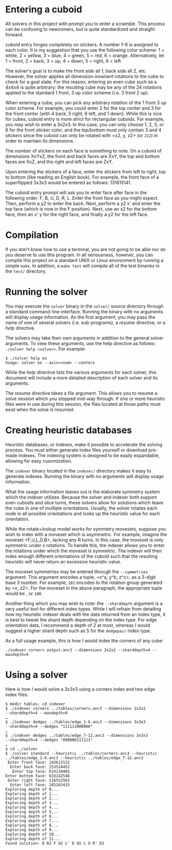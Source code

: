 Entering a cuboid
=================

All solvers in this project with prompt you to enter a scramble. This process can be confusing to newcomers, but is quite standardized and straight forward.

cuboid entry hinges completely on stickers. A number 1-6 is assigned to each color. It is my suggestion that you use the following color scheme: 1 = white, 2 = yellow, 3 = blue, 4 = green, 5 = red, 6 = orange. Alternatively, let 1 = front, 2 = back, 3 = up, 4 = down, 5 = right, 6 = left.

The solver's goal is to make the front side all 1, back side all 2, etc. However, the solver applies all dimension-invarient rotations to the cube to check for a goal state. For this reason, entering an even cube such as a 4x4x4 is quite arbitrary: the resulting cube may be any of the 24 rotations applied to the standard 1 front, 3 up color scheme (i.e. 3 front 2 up).

When entering a cube, you can pick any arbitrary rotation of the 1 front 3 up color scheme. For example, you could enter 2 for the top center and 3 for the front center (with 4 back, 5 right, 6 left, and 1 down). While this is nice for cubes, cuboid entry is more strict for rectangular cuboids. For example, you may wish to enter a 3x2x3. In this case, you can only choose 1, 2, 5, or 6 for the front sticker color, and the top/bottom must only contain 3 and 4 stickers since the cuboid can only be rotated with &lt;x2, y, z2&gt; (or `212`) in order to maintain its dimensions.

The number of stickers on each face is something to note. On a cuboid of dimensions XxYxZ, the front and back faces are XxY, the top and bottom faces are XxZ, and the right and left faces are ZxY.

Upon entering the stickers of a face, enter the stickers from left to right, top to bottom (like reading an English book). For example, the front face of a superflipped 3x3x3 would be entered as follows: 131615141.

The cuboid entry prompt will ask you to enter face after face in the following order: F, B, U, D, R, L. Enter the front face as you might expect. Then, perform a y2 to enter the back. Next, perform a y2 x' and enter the top face (which is now in the F position). Next, use an x2 for the bottom face, then an x' y for the right face, and finally a y2 for the left face.

Compilation
===========

If you don't know how to use a terminal, you are not going to be able nor do you deserve to use this program. In all seriousness, however, you can compile this project on a standard UNIX or Linux environment by running a simple `make`. In addition, a `make test` will compile all of the test binaries in the `test/` directory. 

Running the solver
==================

You may execute the `solver` binary in the `solver/` source directory through a standard command-line interface. Running the binary with no arguments will display usage information. As the first argument, you may pass the name of one of several solvers (i.e. sub-programs), a *resume* directive, or a *help* directive.

The solvers may take their own arguments in addition to the general solver arguments. To view these arguments, use the help directive as follows: `./solver help <solver>`. For example:

	$ ./solver help eo
	Usage: solver eo --axis=<num> --centers

While the *help* directive lists the various arguments for each solver, this document will include a more detailed description of each solver and its arguments.

The *resume* directive takes a file argument. This allows you to resume a solve session which you stopped mid-way through. If one or more heuristic files were in use during this session, the files located at those paths must exist when the solve is resumed.

Creating heuristic databases
============================

Heuristic databases, or *indexes*, make it possible to accelerate the solving process. You must either generate index files yourself or download pre-made indexes. The indexing system is designed to be easily expandable, allowing for easy cusomization.

The `indexer` binary located in the `indexer/` directory makes it easy to generate indexes. Running the binary with no arguments will display usage information.

What the usage information leaves out is the elaborate symmetry system which the indexer utilizes. Because the solver and indexer both support even cuboids and slice turns, these solvers allow for solutions which leave the cube in one of multiple orientations. Usually, the solver rotates each node in all possible orientations and looks up the heuristic value for each orientation.

While the rotate+lookup model works for symmetry movesets, suppose you wish to index with a moveset which is asymmetric. For example, imagine the moveset <F,U,L,D,B>, lacking any R turns. In this case, the moveset is only symmetric under x rotations. To handle this, the indexer allows you to enter the rotations under which the moveset is symmetric. The indexer will then index enough different orientations of the cuboid such that the resulting heuristic will never return an excessive heuristic value.

The moveset symmetries may be entered through the `--symmetries` argument. This argument encodes a tuple, <x^a, y^b, z^c>, as a 3-digit base 3 number. For example, `102` encodes to the rotation group generated by <x, z2>. For the moveset in the above paragraph, the appropriate tuple would be <x>, or `100`.

Another thing which you may wish to note: the `--sharddepth` argument is a very useful tool for different index types. While I will refrain from detailing how my heuristic indexer deals with the data returned from an index type, it is best to tweak the shard depth depending on the index type. For edge orientation data, I recommend a depth of 2 at most, whereas I would suggest a higher shard depth such as 5 for the `dedgepair` index type.

As a full usage example, this is how I would index the corners of any cube:

	./indexer corners output.anc3 --dimensions 2x2x2 --sharddepth=4 --maxdepth=9

Using a solver
==============

Here is how I would solve a 3x3x3 using a corners index and two edge index files:

	$ mkdir tables; cd indexer
	$ ./indexer corners ../tables/corners.anc3 --dimensions 2x2x2
	--sharddepth=4 --maxdepth=9
	…
	$ ./indexer dedges ../tables/edge_1-6.anc3 --dimensions 3x3x3
	--sharddepth=4 --dedges "111111000000"
	…
	$ ./indexer dedges ../tables/edge_7-12.anc3 --dimensions 3x3x3
	--sharddepth=4 --dedges "000000111111"
	…
	$ cd ../solver
	$ ./solver standard --heuristic ../tables/corners.anc3 --heuristic ../tables/edge_1-6.anc3 --heuristic ../tables/edge_7-12.anc3
     Enter front face: 143613122
      Enter back face: 253524452
       Enter top face: 614134465
    Enter bottom face: 633142546
     Enter right face: 116552561
      Enter left face: 265263433
    Exploring depth of 0...
    Exploring depth of 1...
    Exploring depth of 2...
    Exploring depth of 3...
    Exploring depth of 4...
    Exploring depth of 5...
    Exploring depth of 6...
    Exploring depth of 7...
    Exploring depth of 8...
    Exploring depth of 9...
    Exploring depth of 10...
    Exploring depth of 11...
    Found solution: D R2 F U2 L' D U2 L U R' D2
